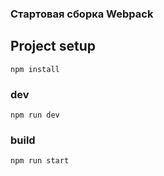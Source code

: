 ### Стартовая сборка Webpack

## Project setup
```
npm install
```
### dev
```
npm run dev
```

### build
```
npm run start
```
